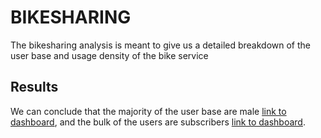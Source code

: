 # BIKESHARING

The bikesharing analysis is meant to give us a detailed breakdown of the user base and usage density of the bike service

## Results

We can conclude that the majority of the user base are male [link to dashboard](https://public.tableau.com/app/profile/rafael.quintero6381/viz/CitiBike_16618343141930/NYCCitiBike), and the bulk of the users are subscribers [link to dashboard](https://public.tableau.com/app/profile/rafael.quintero6381/viz/NYCCitiBike_16618385133080/NYCCitybike).
